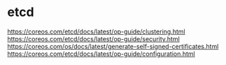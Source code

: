 # etcd
https://coreos.com/etcd/docs/latest/op-guide/clustering.html  
https://coreos.com/etcd/docs/latest/op-guide/security.html   
https://coreos.com/os/docs/latest/generate-self-signed-certificates.html  
https://coreos.com/etcd/docs/latest/op-guide/configuration.html  
